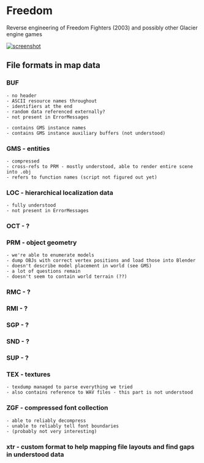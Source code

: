 # Freedom
Reverse engineering of Freedom Fighters (2003) and possibly other Glacier engine games

[![screenshot](https://raw.githubusercontent.com/minexew/Freedom/master/_images/render.jpg)](https://raw.githubusercontent.com/minexew/Freedom/master/_images/render.jpg)

## File formats in map data

### BUF
    - no header
    - ASCII resource names throughout
    - identifiers at the end
    - random data referenced externally?
    - not present in ErrorMessages

    - contains GMS instance names
    - contains GMS instance auxiliary buffers (not understood)

### GMS - entities
    - compressed
    - cross-refs to PRM - mostly understood, able to render entire scene into .obj
    - refers to function names (script not figured out yet)

### LOC - hierarchical localization data
    - fully understood
    - not present in ErrorMessages

### OCT - ?

### PRM - object geometry
    - we're able to enumerate models
    - dump OBJs with correct vertex positions and load those into Blender
    - doesn't describe model placement in world (see GMS)
    - a lot of questions remain
    - doesn't seem to contain world terrain (??)

### RMC - ?
### RMI - ?
### SGP - ?
### SND - ?
### SUP - ?

### TEX - textures
    - texdump managed to parse everything we tried
    - also contains reference to WAV files - this part is not understood

### ZGF - compressed font collection
    - able to reliably decompress
    - unable to reliably tell font boundaries
    - (probably not very interesting)

### xtr - custom format to help mapping file layouts and find gaps in understood data
